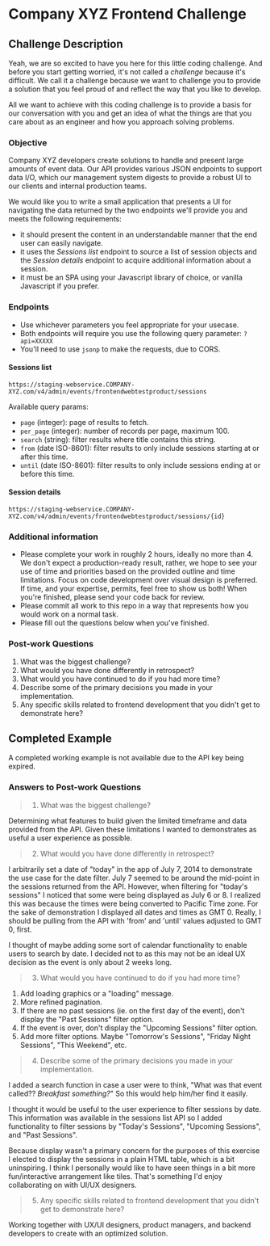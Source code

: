 # Company XYZ Frontend Challenge

## Challenge Description

Yeah, we are so excited to have you here for this little coding challenge. And before you start getting worried, it's not called a *challenge* because it's difficult. We call it a challenge because we want to challenge you to provide a solution that you feel proud of and reflect the way that you like to develop.

All we want to achieve with this coding challenge is to provide a basis for our conversation with you and get an idea of what the things are that you care about as an engineer and how you approach solving problems.

### Objective

Company XYZ developers create solutions to handle and present large amounts of event data. Our API provides various JSON endpoints to support data I/O, which our management system digests to provide a robust UI to our clients and internal production teams.

We would like you to write a small application that presents a UI for navigating the data returned by the two endpoints we'll provide you and meets the following requirements:

* it should present the content in an understandable manner that the end user can easily navigate.
* it uses the _*Sessions list*_ endpoint to source a list of session objects and the _*Session details*_ endpoint to acquire additional information about a session.
* it must be an SPA using your Javascript library of choice, or vanilla Javascript if you prefer.

### Endpoints

* Use whichever parameters you feel appropriate for your usecase.
* Both endpoints will require you use the following query parameter: `?api=XXXXX`
* You'll need to use `jsonp` to make the requests, due to CORS.

#### Sessions list

`https://staging-webservice.COMPANY-XYZ.com/v4/admin/events/frontendwebtestproduct/sessions`

Available query params:

* `page` (integer): page of results to fetch.
* `per_page` (integer): number of records per page, maximum 100.
* `search` (string): filter results where title contains this string.
* `from` (date ISO-8601): filter results to only include sessions starting at or after this time.
* `until` (date ISO-8601): filter results to only include sessions ending at or before this time.

#### Session details

`https://staging-webservice.COMPANY-XYZ.com/v4/admin/events/frontendwebtestproduct/sessions/{id}`

### Additional information

* Please complete your work in roughly 2 hours, ideally no more than 4. We don't expect a production-ready result, rather, we hope to see your use of time and priorities based on the provided outline and time limitations. Focus on code development over visual design is preferred. If time, and your expertise, permits, feel free to show us both! When you're finished, please send your code back for review.
* Please commit all work to this repo in a way that represents how you would work on a normal task.
* Please fill out the questions below when you've finished.

### Post-work Questions

1. What was the biggest challenge?
2. What would you have done differently in retrospect?
3. What would you have continued to do if you had more time?
4. Describe some of the primary decisions you made in your implementation.
5. Any specific skills related to frontend development that you didn't get to demonstrate here?

## Completed Example

A completed working example is not available due to the API key being expired.

### Answers to Post-work Questions

> 1. What was the biggest challenge?

Determining what features to build given the limited timeframe and data provided from the API. Given these limitations I wanted to demonstrates as useful a user experience as possible.

> 2. What would you have done differently in retrospect?

I arbitrarily set a date of "today" in the app of July 7, 2014 to demonstrate the use case for the date filter. July 7 seemed to be around the mid-point in the sessions returned from the API. However, when filtering for "today's sessions" I noticed that some were being displayed as July 6 or 8. I realized this was because the times were being converted to Pacific Time zone. For the sake of demonstration I displayed all dates and times as GMT 0. Really, I should be pulling from the API with 'from' and 'until' values adjusted to GMT 0, first.

I thought of maybe adding some sort of calendar functionality to enable users to search by date. I decided not to as this may not be an ideal UX decision as the event is only about 2 weeks long.

> 3. What would you have continued to do if you had more time?

  1. Add loading graphics or a "loading" message.
  2. More refined pagination.
  3. If there are no past sessions (ie. on the first day of the event), don't display the "Past Sessions" filter option.
  4. If the event is over, don't display the "Upcoming Sessions" filter option.
  5. Add more filter options. Maybe "Tomorrow's Sessions", "Friday Night Sessions", "This Weekend", etc.

> 4. Describe some of the primary decisions you made in your implementation.

I added a search function in case a user were to think, "What was that event called?? *Breakfast something?*" So this would help him/her find it easily.

I thought it would be useful to the user experience to filter sessions by date. This information was available in the sessions list API so I added functionality to filter sessions by "Today's Sessions", "Upcoming Sessions", and "Past Sessions".

Because display wasn't a primary concern for the purposes of this exercise I elected to display the sessions in a plain HTML table, which is a bit uninspiring. I think I personally would like to have seen things in a bit more fun/interactive arrangement like tiles. That's something I'd enjoy collaborating on with UI/UX designers.

> 5. Any specific skills related to frontend development that you didn't get to demonstrate here?

Working together with UX/UI designers, product managers, and backend developers to create with an optimized solution.
